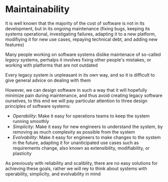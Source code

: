 # Maintainability
It is well known that the majority of the cost of software is not in its development, but in its ongoing maintenance (fixing bugs, keeping its systems operational, investigating failures, adapting it to a new platform, modifiying it for new use cases, repaying technical debt, and adding new features)

Many people working on software systems dislike maintenace of so-called *legacy* systems, perhalps it involves fixing other people's mistakes, or working with platforms that are not outdated

Every legacy system is unpleasant in its own way, and so it is difficult to give general advice on dealing with them

However, we can design software in such a way that it will hopefully minimize pain during maintenance, and thus avoid creating legacy software ourselves, to this end we will pay particular attention to three design principles of software systems:
- *Operability*: Make it easy for operations teams to keep the system running smoothly
- *Simplicity*: Make it easy for new engineers to understand the system, by removing as much complexity as possible from the system
- *Evolvability*: Make it easy for engineers to make changes to the system in the future, adapting it for unanticipated use cases such as requirements change, also known as extensibility, modifiability, or plasticity

As previously with reliability and scaliblity, there are no easy solutions for achieving these goals, rather we will rey to think about systems with operability, simplicity, and evolvability in mind